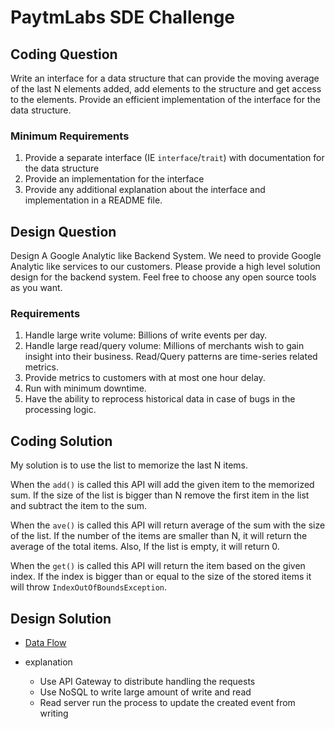 # PaytmLabs SDE Challenge

## Coding Question

Write an interface for a data structure that can provide the moving average of the last N elements added, add elements to the structure and get access to the elements. Provide an efficient implementation of the interface for the data structure.

### Minimum Requirements

1. Provide a separate interface (IE `interface`/`trait`) with documentation for the data structure
2. Provide an implementation for the interface
3. Provide any additional explanation about the interface and implementation in a README file.

## Design Question

Design A Google Analytic like Backend System.
We need to provide Google Analytic like services to our customers. Please provide a high level solution design for the backend system. Feel free to choose any open source tools as you want.

### Requirements

1. Handle large write volume: Billions of write events per day.
2. Handle large read/query volume: Millions of merchants wish to gain insight into their business. Read/Query patterns are time-series related metrics.
3. Provide metrics to customers with at most one hour delay.
4. Run with minimum downtime.
5. Have the ability to reprocess historical data in case of bugs in the processing logic.

## Coding Solution
My solution is to use the list to memorize the last N items. 

When the `add()` is called this API will add the given item to the memorized sum. If the size of the list is bigger than 
N remove the first item in the list and subtract the item to the sum.

When the `ave()` is called this API will return average of the sum with the size of the list. If the number of the items
are smaller than N, it will return the average of the total items. Also, If the list is empty, it will return 0.

When the `get()` is called this API will return the item based on the given index. If the index is bigger than or equal 
to the size of the stored items it will throw `IndexOutOfBoundsException`.

## Design Solution
* [Data Flow](highlevel-design.PNG)

* explanation

  * Use API Gateway to distribute handling the requests
  * Use NoSQL to write large amount of write and read
  * Read server run the process to update the created event from writing


